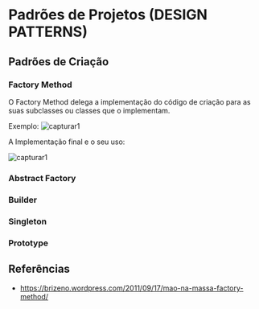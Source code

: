 # Padrões de Projetos (DESIGN PATTERNS)
  ## Padrões de Criação
  ### Factory Method
  
  O Factory Method delega a implementação do código de criação para as suas subclasses ou classes que o implementam.
  
  Exemplo:
  ![capturar1](https://user-images.githubusercontent.com/23198970/54005060-b90a2500-4136-11e9-9119-15498d69d361.PNG)
      
   A Implementação final e o seu uso:
   
   
   ![capturar1](https://user-images.githubusercontent.com/23198970/54005060-b90a2500-4136-11e9-9119-15498d69d361.PNG)
      
      
  ### Abstract Factory
  ### Builder
  ### Singleton
  ### Prototype
  
## Referências
  - https://brizeno.wordpress.com/2011/09/17/mao-na-massa-factory-method/

